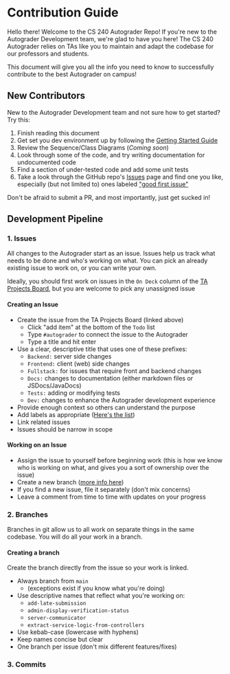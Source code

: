 # Contribution Guide

Hello there! Welcome to the CS 240 Autograder Repo! If you're new to the 
Autograder Development team, we're glad to have you here! The CS 240 
Autograder relies on TAs like you to maintain and adapt the codebase 
for our professors and students.

This document will give you all the info you need to know to successfully 
contribute to the best Autograder on campus!

## New Contributors
New to the Autograder Development team and not sure how to get 
started? Try this:

1. Finish reading this document
2. Get set you dev environment up by following the [Getting Started Guide](docs/getting-started/getting-started.md)
3. Review the Sequence/Class Diagrams (_Coming soon_)
4. Look through some of the code, and try writing documentation 
   for undocumented code
5. Find a section of under-tested code and add some unit tests
6. Take a look through the GitHub repo's [Issues](https://github.com/softwareconstruction240/autograder/issues) page
   and find one you like, especially (but not limited to) ones labeled
   ["good first issue"](https://github.com/softwareconstruction240/autograder/issues?q=is%3Aopen+is%3Aissue+label%3A%22good+first+issue%22)

Don't be afraid to submit a PR, and most importantly, just get sucked in!

## Development Pipeline

### 1. Issues

All changes to the Autograder start as an issue. Issues help us track what 
needs to be done and who's working on what. You can pick an already 
existing issue to work on, or you can write your own. 

Ideally, you should first work on issues in the `On Deck` column of the 
[TA Projects Board](https://github.com/orgs/softwareconstruction240/projects/1/views/9),
but you are welcome to pick any unassigned issue

#### Creating an Issue
- Create the issue from the TA Projects Board (linked above)
  - Click "add item" at the bottom of the `Todo` list
  - Type `#autograder` to connect the issue to the Autograder
  - Type a title and hit enter
- Use a clear, descriptive title that uses one of these prefixes:
  - `Backend:` server side changes
  - `Frontend:` client (web) side changes
  - `Fullstack:` for issues that require front and backend changes
  - `Docs:` changes to documentation (either markdown files or JSDocs/JavaDocs)
  - `Tests:` adding or modifying tests
  - `Dev:` changes to enhance the Autograder development experience
- Provide enough context so others can understand the purpose
- Add labels as appropriate ([Here's the list](https://github.com/softwareconstruction240/autograder/issues/labels))
- Link related issues
- Issues should be narrow in scope

#### Working on an Issue
- Assign the issue to yourself before beginning work (this is how we know 
  who is working on what, and gives you a sort of ownership over the issue)
- Create a new branch ([more info here](#2-branches))
- If you find a new issue, file it separately (don't mix concerns)
- Leave a comment from time to time with updates on your progress

### 2. Branches
Branches in git allow us to all work on separate things in the same codebase.
You will do all your work in a branch.

#### Creating a branch
Create the branch directly from the issue so your work is linked.

- Always branch from `main` 
  - (exceptions exist if you know what you're doing)
- Use descriptive names that reflect what you're working on:
    - `add-late-submission`
    - `admin-display-verification-status`
    - `server-communicator`
    - `extract-service-logic-from-controllers`
- Use kebab-case (lowercase with hyphens)
- Keep names concise but clear
- One branch per issue (don't mix different features/fixes)

### 3. Commits
